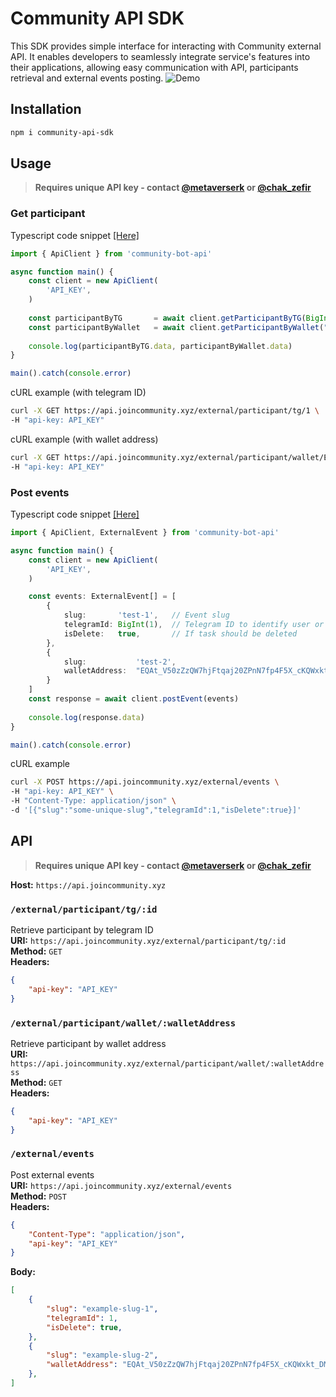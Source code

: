 # Community API SDK
This SDK provides simple interface for interacting with Community external API. It enables developers to seamlessly integrate service's features into their applications, allowing easy communication with API, participants retrieval and external events posting.
![Demo](/images/demo.avif)
## Installation
```bash
npm i community-api-sdk
```

## Usage
> **Requires unique API key - contact [@metaverserk](https://t.me/metaverserk) or [@chak_zefir](https://t.me/chak_zefir)**

### Get participant
Typescript code snippet [[Here]](/quickstart/get-participants.ts)
```ts
import { ApiClient } from 'community-bot-api'

async function main() {
    const client = new ApiClient(
        'API_KEY',
    )
    
    const participantByTG       = await client.getParticipantByTG(BigInt(1))
    const participantByWallet   = await client.getParticipantByWallet("EQAt_V50zZzQW7hjFtqaj20ZPnN7fp4F5X_cKQWxkt_DMEl9")
    
    console.log(participantByTG.data, participantByWallet.data)
}

main().catch(console.error)
```

cURL example (with telegram ID)
```bash
curl -X GET https://api.joincommunity.xyz/external/participant/tg/1 \
-H "api-key: API_KEY" 
```
cURL example (with wallet address)
```bash
curl -X GET https://api.joincommunity.xyz/external/participant/wallet/EQAt_V50zZzQW7hjFtqaj20ZPnN7fp4F5X_cKQWxkt_DMEl9 \
-H "api-key: API_KEY" 
```

### Post events
Typescript code snippet [[Here]](/quickstart/post-event.ts)
```ts
import { ApiClient, ExternalEvent } from 'community-bot-api'

async function main() {
    const client = new ApiClient(
        'API_KEY',
    )

    const events: ExternalEvent[] = [
        {
            slug:       'test-1',   // Event slug
            telegramId: BigInt(1),  // Telegram ID to identify user or wallet address
            isDelete:   true,       // If task should be deleted
        },
        {
            slug:           'test-2',                                           // Event slug
            walletAddress:  "EQAt_V50zZzQW7hjFtqaj20ZPnN7fp4F5X_cKQWxkt_DMEl9", // e.g: EQAt_V50zZzQW7hjFtqaj20ZPnN7fp4F5X_cKQWxkt_DMEl9
        }
    ]
    const response = await client.postEvent(events)
    
    console.log(response.data)
}

main().catch(console.error)
```
cURL example
```bash
curl -X POST https://api.joincommunity.xyz/external/events \
-H "api-key: API_KEY" \
-H "Content-Type: application/json" \
-d '[{"slug":"some-unique-slug","telegramId":1,"isDelete":true}]'
```

## API
> **Requires unique API key - contact [@metaverserk](https://t.me/metaverserk) or [@chak_zefir](https://t.me/chak_zefir)**

**Host:** `https://api.joincommunity.xyz`

### `/external/participant/tg/:id`
Retrieve participant by telegram ID  
**URI:** `https://api.joincommunity.xyz/external/participant/tg/:id`  
**Method:** `GET`  
**Headers:**
```json
{
    "api-key": "API_KEY"
}
```

### `/external/participant/wallet/:walletAddress`
Retrieve participant by wallet address  
**URI:** `https://api.joincommunity.xyz/external/participant/wallet/:walletAddress`  
**Method:** `GET`  
**Headers:**
```json
{
    "api-key": "API_KEY"
}
```

### `/external/events`
Post external events  
**URI:** `https://api.joincommunity.xyz/external/events`  
**Method:** `POST`  
**Headers:**
```json
{
    "Content-Type": "application/json",
    "api-key": "API_KEY"
}
```
**Body:**
```json
[
    {
        "slug": "example-slug-1",
        "telegramId": 1,
        "isDelete": true,
    },
    {
        "slug": "example-slug-2",
        "walletAddress": "EQAt_V50zZzQW7hjFtqaj20ZPnN7fp4F5X_cKQWxkt_DMEl9",
    },
]
```